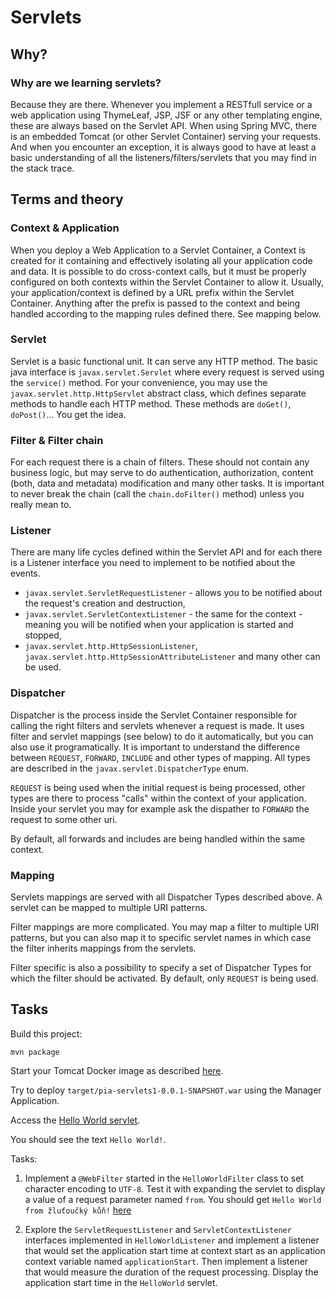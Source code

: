 # Servlets

## Why?

### Why are we learning servlets?

Because they are there. Whenever you implement a RESTfull service or a web application using ThymeLeaf, JSP, JSF
or any other templating engine, these are always based on the Servlet API. When using Spring MVC, there is an embedded
Tomcat (or other Servlet Container) serving your requests. And when you encounter an exception, it is always
good to have at least a basic understanding of all the listeners/filters/servlets that you may find in the stack trace.

## Terms and theory

### Context & Application

When you deploy a Web Application to a Servlet Container, a Context is created for it containing and effectively
isolating all your application code and data. It is possible to do cross-context calls, but it must be properly configured
on both contexts within the Servlet Container to allow it. Usually, your application/context is defined by a URL prefix
within the Servlet Container. Anything after the prefix is passed to the context and being handled according to
the mapping rules defined there. See mapping below.

### Servlet

Servlet is a basic functional unit. It can serve any HTTP method. The basic java interface is `javax.servlet.Servlet` where
every request is served using the `service()` method. For your convenience, you may use the `javax.servlet.http.HttpServlet`
abstract class, which defines separate methods to handle each HTTP method. These methods are `doGet()`, `doPost()`...
You get the idea.

### Filter & Filter chain

For each request there is a chain of filters. These should not contain any business logic, but may serve to do
authentication, authorization, content (both, data and metadata) modification and many other tasks. It is important to
never break the chain (call the `chain.doFilter()` method) unless you really mean to.

### Listener

There are many life cycles defined within the Servlet API and for each there is a Listener interface you need to implement
to be notified about the events.

* `javax.servlet.ServletRequestListener` - allows you to be notified about the request's creation and destruction,
* `javax.servlet.ServletContextListener` - the same for the context - meaning you will be notified when your
application is started and stopped,
* `javax.servlet.http.HttpSessionListener`, `javax.servlet.http.HttpSessionAttributeListener` and many other can be used.

### Dispatcher

Dispatcher is the process inside the Servlet Container responsible for calling the right filters and servlets
whenever a request is made. It uses filter and servlet mappings (see below) to do it automatically, but you
can also use it programatically. It is important to understand the difference between `REQUEST`, `FORWARD`, `INCLUDE`
and other types of mapping. All types are described in the `javax.servlet.DispatcherType` enum.

`REQUEST` is being used when the initial request is being processed, other types are there to process "calls"
within the context of your application. Inside your servlet you may for example ask the dispather to `FORWARD`
the request to some other uri.

By default, all forwards and includes are being handled within the same context.

### Mapping

Servlets mappings are served with all Dispatcher Types described above. A servlet can be mapped to multiple URI patterns.

Filter mappings are more complicated. You may map a filter to multiple URI patterns, but you can also map
it to specific servlet names in which case the filter inherits mappings from the servlets.

Filter specific is also a possibility to specify a set of Dispatcher Types for which the filter should be activated.
By default, only `REQUEST` is being used.

## Tasks

Build this project:

```
mvn package
```

Start your Tomcat Docker image as described [here](../docker-tomcat/README.md).

Try to deploy `target/pia-servlets1-0.0.1-SNAPSHOT.war` using the Manager Application.

Access the [Hello World servlet](http://localhost:8080/pia-servlets1-0.0.1-SNAPSHOT/hello).

You should see the text `Hello World!`.

Tasks:

1. Implement a `@WebFilter` started in the `HelloWorldFilter` class to set character encoding to `UTF-8`. Test it with
expanding the servlet to display a value of a request parameter named `from`. You should get `Hello World from žluťoučký kůň!`
[here](http://localhost:8080/pia-servlets1-0.0.1-SNAPSHOT/hello?from=žluťoučký+kůň)

2. Explore the `ServletRequestListener` and `ServletContextListener` interfaces implemented in `HelloWorldListener` and implement
a listener that would set the application start time at context start as an application context variable named `applicationStart`.
Then implement a listener that would measure the duration of the request processing. Display the application start time in the `HelloWorld` servlet.